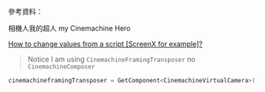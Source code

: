 
參考資料：

相機人我的超人 my Cinemachine Hero

[How to change values from a script [ScreenX for example]?](https://forum.unity.com/threads/how-to-change-values-from-a-script-screenx-for-example.630844/)

> Notice I am using `CinemachineFramingTransposer` no `CinemachineComposer`
```C#
cinemachineframingTransposer = GetComponent<CinemachineVirtualCamera>().GetCinemachineComponent<CinemachineFramingTransposer>();
```
